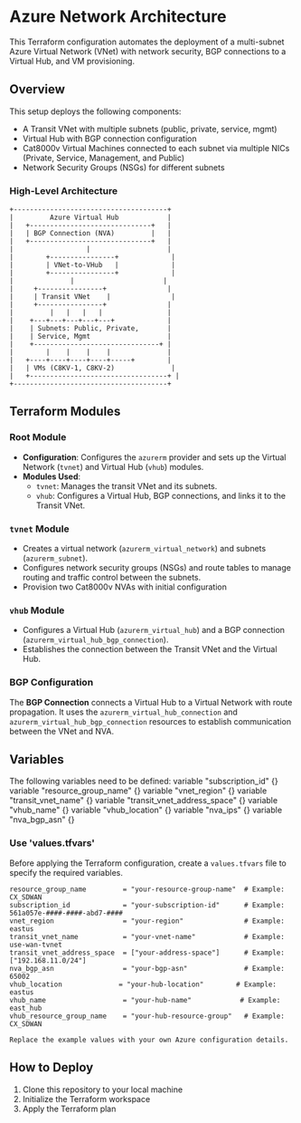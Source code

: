 # Azure Network Architecture
This Terraform configuration automates the deployment of a multi-subnet Azure Virtual Network (VNet) with network security, BGP connections to a Virtual Hub, and VM provisioning.

## Overview
This setup deploys the following components:

* A Transit VNet with multiple subnets (public, private, service, mgmt)
* Virtual Hub with BGP connection configuration
* Cat8000v Virtual Machines connected to each subnet via multiple NICs (Private, Service, Management, and Public)
* Network Security Groups (NSGs) for different subnets

### High-Level Architecture

```plaintext
+--------------------------------------+
|         Azure Virtual Hub            |
|   +------------------------------+   |
|   | BGP Connection (NVA)         |   |
|   +------------------------------+   |
|                  |                   |
|        +----------------+             |
|        | VNet-to-VHub   |             |
|        +----------------+             |
|              |                      |
|     +----------------+               |
|     | Transit VNet    |               |
|     +----------------+               |
|         |   |   |   |                |
|    +---+---+---+---+---+             |
|    | Subnets: Public, Private,       |
|    | Service, Mgmt                   |
|    +-------------------------------+ |
|        |    |    |    |              |
|   +----+----+----+----+-----+        |
|   | VMs (C8KV-1, C8KV-2)              |
|   +----------------------------------+ |
+--------------------------------------+
```
## Terraform Modules

### Root Module

- **Configuration**: Configures the `azurerm` provider and sets up the Virtual Network (`tvnet`) and Virtual Hub (`vhub`) modules.
- **Modules Used**:
  - `tvnet`: Manages the transit VNet and its subnets.
  - `vhub`: Configures a Virtual Hub, BGP connections, and links it to the Transit VNet.

### `tvnet` Module

- Creates a virtual network (`azurerm_virtual_network`) and subnets (`azurerm_subnet`).
- Configures network security groups (NSGs) and route tables to manage routing and traffic control between the subnets.
- Provision two Cat8000v NVAs with initial configuration

### `vhub` Module

- Configures a Virtual Hub (`azurerm_virtual_hub`) and a BGP connection (`azurerm_virtual_hub_bgp_connection`).
- Establishes the connection between the Transit VNet and the Virtual Hub.

### BGP Configuration

The **BGP Connection** connects a Virtual Hub to a Virtual Network with route propagation. It uses the `azurerm_virtual_hub_connection` and `azurerm_virtual_hub_bgp_connection` resources to establish communication between the VNet and NVA.

## Variables 
The following variables need to be defined: 
variable "subscription_id" {}
variable "resource_group_name" {}
variable "vnet_region" {}
variable "transit_vnet_name" {}
variable "transit_vnet_address_space" {}
variable "vhub_name" {}
variable "vhub_location" {}
variable "nva_ips" {}
variable "nva_bgp_asn" {}

### Use 'values.tfvars'
Before applying the Terraform configuration, create a `values.tfvars` file to specify the required variables.

```hcl
resource_group_name         = "your-resource-group-name"  # Example: CX_SDWAN
subscription_id             = "your-subscription-id"      # Example: 561a057e-####-####-abd7-####
vnet_region                 = "your-region"               # Example: eastus
transit_vnet_name           = "your-vnet-name"            # Example: use-wan-tvnet
transit_vnet_address_space  = ["your-address-space"]      # Example: ["192.168.11.0/24"]
nva_bgp_asn                 = "your-bgp-asn"              # Example: 65002
vhub_location              = "your-hub-location"        # Example: eastus
vhub_name                   = "your-hub-name"            # Example: east_hub
vhub_resource_group_name    = "your-hub-resource-group"   # Example: CX_SDWAN

Replace the example values with your own Azure configuration details.
```
## How to Deploy
1. Clone this repository to your local machine
2. Initialize the Terraform workspace
3. Apply the Terraform plan

